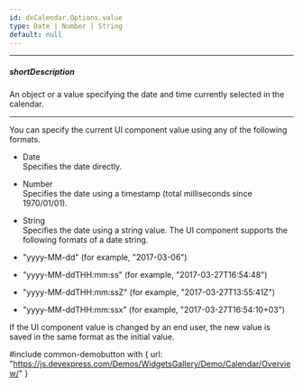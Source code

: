 ```yaml
---
id: dxCalendar.Options.value
type: Date | Number | String
default: null
---
```

---
##### shortDescription
An object or a value specifying the date and time currently selected in the calendar.

---
You can specify the current UI component value using any of the following formats.

- Date  
 Specifies the date directly.

- Number  
 Specifies the date using a timestamp (total milliseconds since 1970/01/01).

- String  
 Specifies the date using a string value. The UI component supports the following formats of a date string.

 - "yyyy-MM-dd" (for example, "2017-03-06")
 - "yyyy-MM-ddTHH:mm:ss" (for example, "2017-03-27T16:54:48")
 - "yyyy-MM-ddTHH:mm:ssZ" (for example, "2017-03-27T13:55:41Z")
 - "yyyy-MM-ddTHH:mm:ssx" (for example, "2017-03-27T16:54:10+03")

If the UI component value is changed by an end user, the new value is saved in the same format as the initial value.

#include common-demobutton with {
    url: "https://js.devexpress.com/Demos/WidgetsGallery/Demo/Calendar/Overview/"
}